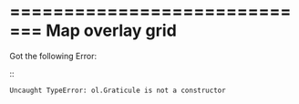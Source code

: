 =============================
Map overlay grid
=============================


Got the following Error:

::

    Uncaught TypeError: ol.Graticule is not a constructor